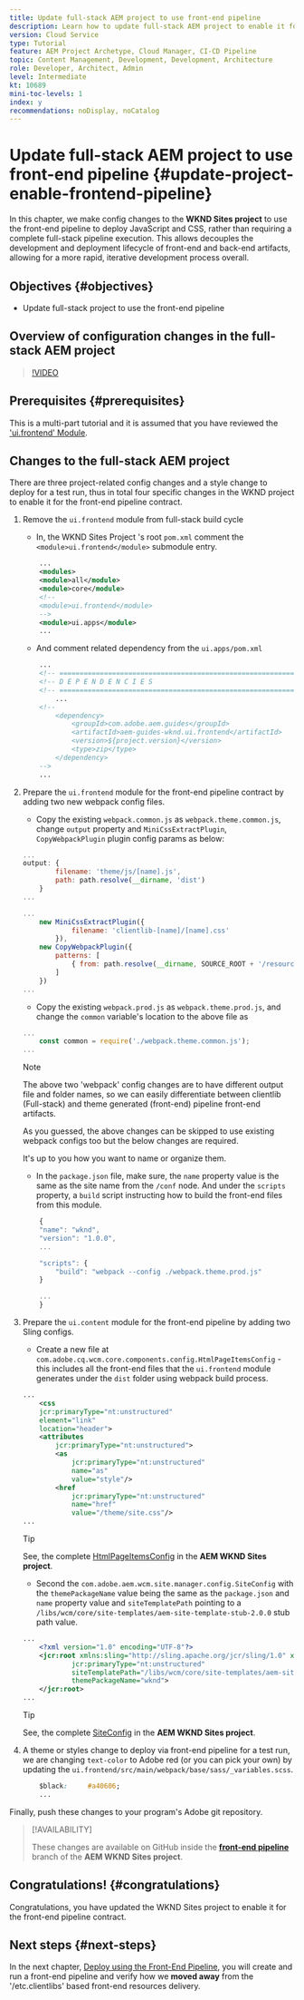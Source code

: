 ```yaml
---
title: Update full-stack AEM project to use front-end pipeline
description: Learn how to update full-stack AEM project to enable it for the front-end pipeline, so it only builds and deploys the front-end artifacts.
version: Cloud Service
type: Tutorial
feature: AEM Project Archetype, Cloud Manager, CI-CD Pipeline
topic: Content Management, Development, Development, Architecture
role: Developer, Architect, Admin
level: Intermediate
kt: 10689
mini-toc-levels: 1
index: y
recommendations: noDisplay, noCatalog
---
```


# Update full-stack AEM project to use front-end pipeline {#update-project-enable-frontend-pipeline}

In this chapter, we make config changes to the __WKND Sites project__ to use the front-end pipeline to deploy JavaScript and CSS, rather than requiring a complete full-stack pipeline execution. This allows decouples the development and deployment lifecycle of front-end and back-end artifacts, allowing for a more rapid, iterative development process overall.

## Objectives {#objectives}

* Update full-stack project to use the front-end pipeline

## Overview of configuration changes in the full-stack AEM project

>[!VIDEO](https://video.tv.adobe.com/v/3409419/)

## Prerequisites {#prerequisites}

This is a multi-part tutorial and it is assumed that you have reviewed the ['ui.frontend' Module](./review-uifrontend-module.md).


## Changes to the full-stack AEM project

There are three project-related config changes and a style change to deploy for a test run, thus in total four specific changes in the WKND project to enable it for the front-end pipeline contract.

1.  Remove the `ui.frontend` module from full-stack build cycle

    * In, the WKND Sites Project 's root `pom.xml` comment the `<module>ui.frontend</module>` submodule entry.

    ```xml
        ...
        <modules>
        <module>all</module>
        <module>core</module>
        <!--
        <module>ui.frontend</module>
        -->                
        <module>ui.apps</module>
        ...
    ```

    * And comment related dependency from the `ui.apps/pom.xml`

    ```xml
        ...
        <!-- ====================================================================== -->
        <!-- D E P E N D E N C I E S                                                -->
        <!-- ====================================================================== -->
            ...
        <!--
            <dependency>
                <groupId>com.adobe.aem.guides</groupId>
                <artifactId>aem-guides-wknd.ui.frontend</artifactId>
                <version>${project.version}</version>
                <type>zip</type>
            </dependency>
        -->    
        ...
    ```

1.  Prepare the `ui.frontend` module for the front-end pipeline contract by adding two new webpack config files.

    * Copy the existing `webpack.common.js` as `webpack.theme.common.js`, change `output` property and `MiniCssExtractPlugin`, `CopyWebpackPlugin` plugin config params as below:

    ```javascript
    ...
    output: {
            filename: 'theme/js/[name].js', 
            path: path.resolve(__dirname, 'dist')
        }
    ...

    ...
        new MiniCssExtractPlugin({
                filename: 'clientlib-[name]/[name].css'
            }),
        new CopyWebpackPlugin({
            patterns: [
                { from: path.resolve(__dirname, SOURCE_ROOT + '/resources'), to: './clientlib-site' }
            ]
        })
    ...
    ```

    * Copy the existing `webpack.prod.js` as `webpack.theme.prod.js`, and change the `common` variable's location to the above file as

    ```javascript
    ...
        const common = require('./webpack.theme.common.js');
    ...
    ```

    >[!NOTE]
    >
    >The above two 'webpack' config changes are to have different output file and folder names, so we can easily  differentiate between clientlib (Full-stack) and theme generated (front-end) pipeline front-end artifacts. 
    >
    >As you guessed, the above changes can be skipped to use existing webpack configs too but the below changes are required.
    >
    >It's up to you how you want to name or organize them.

    
    * In the `package.json` file, make sure, the  `name` property value is the same as the site name from the `/conf` node. And under the `scripts` property, a `build` script instructing how to build the front-end files from this module.
    
    ```javascript
        {
        "name": "wknd",
        "version": "1.0.0",
        ...

        "scripts": {
            "build": "webpack --config ./webpack.theme.prod.js"
        }

        ...
        }
    ```

1.  Prepare the `ui.content` module for the front-end pipeline by adding two Sling configs.

    * Create a new file at `com.adobe.cq.wcm.core.components.config.HtmlPageItemsConfig` - this includes all the front-end files that the `ui.frontend` module generates under the `dist` folder using webpack build process.

    ```xml
    ...
        <css
        jcr:primaryType="nt:unstructured"
        element="link"
        location="header">
        <attributes
            jcr:primaryType="nt:unstructured">
            <as
                jcr:primaryType="nt:unstructured"
                name="as"
                value="style"/>
            <href
                jcr:primaryType="nt:unstructured"
                name="href"
                value="/theme/site.css"/>
    ...
    ```

    >[!TIP]
    >
    >    See, the complete [HtmlPageItemsConfig](https://github.com/adobe/aem-guides-wknd/blob/feature/frontend-pipeline/ui.content/src/main/content/jcr_root/conf/wknd/_sling_configs/com.adobe.cq.wcm.core.components.config.HtmlPageItemsConfig/.content.xml) in the __AEM WKND Sites project__.


    *   Second the `com.adobe.aem.wcm.site.manager.config.SiteConfig` with the `themePackageName` value being the same as the `package.json` and `name` property value and `siteTemplatePath` pointing to a `/libs/wcm/core/site-templates/aem-site-template-stub-2.0.0` stub path value.

    ```xml
    ...
        <?xml version="1.0" encoding="UTF-8"?>
        <jcr:root xmlns:sling="http://sling.apache.org/jcr/sling/1.0" xmlns:jcr="http://www.jcp.org/jcr/1.0" xmlns:nt="http://www.jcp.org/jcr/nt/1.0"
                jcr:primaryType="nt:unstructured"
                siteTemplatePath="/libs/wcm/core/site-templates/aem-site-template-stub-2.0.0"
                themePackageName="wknd">
        </jcr:root>
    ...
    ```

    >[!TIP]
    >
    >    See, the complete [SiteConfig](https://github.com/adobe/aem-guides-wknd/blob/feature/frontend-pipeline/ui.content/src/main/content/jcr_root/conf/wknd/_sling_configs/com.adobe.aem.wcm.site.manager.config.SiteConfig/.content.xml) in the __AEM WKND Sites project__.

1.  A theme or styles change to deploy via front-end pipeline for a test run, we are changing `text-color` to Adobe red (or you can pick your own) by updating the `ui.frontend/src/main/webpack/base/sass/_variables.scss`.

    ```css
        $black:     #a40606;
        ...
    ```

Finally, push these changes to your program's Adobe git repository.


>[!AVAILABILITY]
>
> These changes are available on GitHub inside the [__front-end pipeline__](https://github.com/adobe/aem-guides-wknd/tree/feature/frontend-pipeline) branch of the __AEM WKND Sites project__.


## Congratulations! {#congratulations}

Congratulations, you have updated the WKND Sites project to enable it for the front-end pipeline contract.

## Next steps {#next-steps}

In the next chapter, [Deploy using the Front-End Pipeline](create-frontend-pipeline.md), you will create and run a front-end pipeline and verify how we __moved away__ from the '/etc.clientlibs' based front-end resources delivery.
